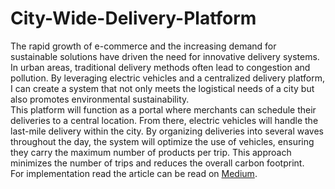 # City-Wide-Delivery-Platform
The rapid growth of e-commerce and the increasing demand for sustainable solutions have driven the need for innovative delivery systems. In urban areas, traditional delivery methods often lead to congestion and pollution. By leveraging electric vehicles and a centralized delivery platform, I can create a system that not only meets the logistical needs of a city but also promotes environmental sustainability.<br>
This platform will function as a portal where merchants can schedule their deliveries to a central location. From there, electric vehicles will handle the last-mile delivery within the city. By organizing deliveries into several waves throughout the day, the system will optimize the use of vehicles, ensuring they carry the maximum number of products per trip. This approach minimizes the number of trips and reduces the overall carbon footprint.<br>
For implementation read the article can be read on <a href="https://medium.com/@houtman80/designing-a-green-city-delivery-network-with-electric-vehicles-02fafdbef8bf">Medium</a>.
